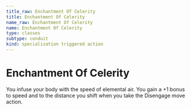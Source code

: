 ```yaml
---
title_raw: Enchantment Of Celerity
title: Enchantment Of Celerity
name_raw: Enchantment Of Celerity
name: Enchantment Of Celerity
type: classes
subtype: conduit
kind: specialization triggered action
---
```


# Enchantment Of Celerity

You infuse your body with the speed of elemental air. You gain a +1 bonus to speed and to the distance you shift when you take the Disengage move action.
